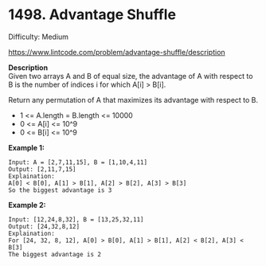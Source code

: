 # 1498. Advantage Shuffle

Difficulty: Medium

https://www.lintcode.com/problem/advantage-shuffle/description

**Description**  
Given two arrays A and B of equal size, the advantage of A with respect to B is the number of indices i for which A[i] > B[i].

Return any permutation of A that maximizes its advantage with respect to B.

* 1 <= A.length = B.length <= 10000
* 0 <= A[i] <= 10^9
* 0 <= B[i] <= 10^9

**Example 1:**
```
Input: A = [2,7,11,15], B = [1,10,4,11]
Output: [2,11,7,15]
Explaination: 
A[0] < B[0], A[1] > B[1], A[2] > B[2], A[3] > B[3]
So the biggest advantage is 3
```

**Example 2:**
```
Input: [12,24,8,32], B = [13,25,32,11]
Output: [24,32,8,12]
Explaination: 
For [24, 32, 8, 12], A[0] > B[0], A[1] > B[1], A[2] < B[2], A[3] < B[3]
The biggest advantage is 2
```
